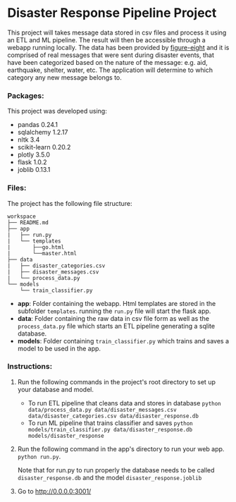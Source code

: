 # Disaster Response Pipeline Project
This project will takes message data stored in csv files and process it using an ETL and ML pipeline. The result will then
be accessible through a webapp running locally. The data has been provided by [figure-eight](https://www.figure-eight.com/)
and it is comprised of real messages that were sent during disaster events, 
that have been categorized based on the nature of the message: e.g. aid, earthquake, shelter, water, etc.
The application will determine to which category any new message belongs to.

### Packages:
This project was developed using:
* pandas 0.24.1 
* sqlalchemy 1.2.17 
* nltk 3.4
* scikit-learn 0.20.2
* plotly 3.5.0
* flask 1.0.2
* joblib 0.13.1
### Files:
The project has the following file structure:
```
workspace
├── README.md
├── app
|   ├── run.py
|   └── templates
|       ├──go.html
|       └──master.html
├── data
|   ├── disaster_categories.csv
|   ├── disaster_messages.csv
|   └── process_data.py
└── models
    └── train_classifier.py

```
* __app__: Folder containing the webapp. Html templates are stored in the subfolder `templates`. running the `run.py` file 
will start the flask app.
* __data__: Folder containing the raw data in csv file form as well as the `process_data.py` file which starts an ETL pipeline
generating a sqlite database.
* __models__: Folder containing `train_classifier.py` which trains and saves a model to be used in the app.

### Instructions:
1. Run the following commands in the project's root directory to set up your database and model.

    - To run ETL pipeline that cleans data and stores in database
        `python data/process_data.py data/disaster_messages.csv data/disaster_categories.csv data/disaster_response.db`
    - To run ML pipeline that trains classifier and saves
        `python models/train_classifier.py data/disaster_response.db models/disaster_response`

2. Run the following command in the app's directory to run your web app.
    `python run.py`.
    
    Note that for run.py to run properly the database needs to be called `disaster_response.db` and 
    the model `disaster_response.joblib`

3. Go to http://0.0.0.0:3001/
